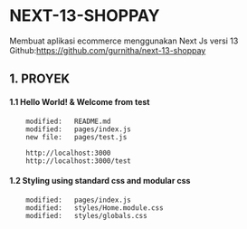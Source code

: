 # NEXT-13-SHOPPAY
Membuat aplikasi ecommerce menggunakan Next Js versi 13
Github:https://github.com/gurnitha/next-13-shoppay

## 1. PROYEK

#### 1.1 Hello World! & Welcome from test

        modified:   README.md
        modified:   pages/index.js
        new file:   pages/test.js

        http://localhost:3000
        http://localhost:3000/test

#### 1.2 Styling using standard css and modular css

        modified:   pages/index.js
        modified:   styles/Home.module.css
        modified:   styles/globals.css

